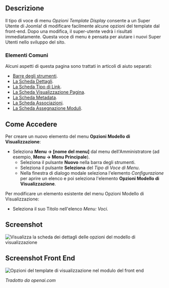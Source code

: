 <!-- Filename: Help4.x:Menu_Item:_Display_Template_Options / Display title: Opzioni del Modello di Visualizzazione -->

## Descrizione

Il tipo di voce di menu *Opzioni Template Display* consente a un Super
Utente di Joomla! di modificare facilmente alcune opzioni del template dal front-end.
Dopo una modifica, il super-utente vedrà i risultati immediatamente. Questa
voce di menu è pensata per aiutare i nuovi Super Utenti nello sviluppo del sito.

### Elementi Comuni

Alcuni aspetti di questa pagina sono trattati in articoli di aiuto separati:

* [Barre degli strumenti](jdocmanual?article=help/common-elements/toolbars).
* [La Scheda Dettagli](jdocmanual?article=help/menu-items-common/menu-item-details).
* [La Scheda Tipo di Link](jdocmanual?article=help/menu-items-common/menu-item-link-type).
* [La Scheda Visualizzazione Pagina](jdocmanual?article=help/menu-items-common/menu-item-page-display).
* [La Scheda Metadata](jdocmanual?article=help/menu-items-common/menu-item-metadata).
* [La Scheda Associazioni](jdocmanual?article=help/common-elements/edit-associations).
* [La Scheda Assegnazione Moduli](jdocmanual?article=help/menu-items-common/menu-item-module-assignment).

## Come Accedere

Per creare un nuovo elemento del menu **Opzioni Modello di Visualizzazione**:

- Seleziona **Menu → \[nome del menu\]** dal menu dell'Amministratore
  (ad esempio, **Menu → Menu Principale**).
  - Seleziona il pulsante **Nuovo** nella barra degli strumenti.
  - Seleziona il pulsante **Seleziona** del *Tipo di Voce di Menu*.
  - Nella finestra di dialogo modale seleziona l'elemento *Configurazione* per aprire un elenco e poi seleziona l'elemento **Opzioni Modello di Visualizzazione**.

Per modificare un elemento esistente del menu Opzioni Modello di Visualizzazione:

- Seleziona il suo Titolo nell'elenco *Menu: Voci*.

## Screenshot

![Visualizza la scheda dei dettagli delle opzioni del modello di visualizzazione](../../../it/images/menu-items/configuration-display-template-options-details.png)

## Screenshot Front End

![Opzioni del template di visualizzazione nel modulo del front end](../../../en/images/menu-items/configuration-display-template-options-frontend.png)

*Tradotto da openai.com*

